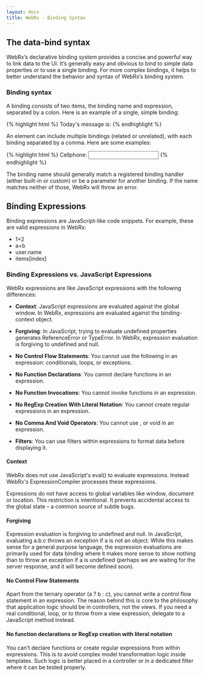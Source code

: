 ```yaml
---
layout: docs
title: WebRx - Binding Syntax
---
```

## The data-bind syntax

WebRx’s declarative binding system provides a concise and powerful way to link data to the UI. It’s generally easy and obvious to bind to simple data properties or to use a single binding. For more complex bindings, it helps to better understand the behavior and syntax of WebRx’s binding system.

### Binding syntax

A binding consists of two items, the binding name and expression, separated by a colon. Here is an example of a single, simple binding:

{% highlight html %}
Today's message is: <span data-bind="text: myMessage"></span>
{% endhighlight %} 

An element can include multiple bindings (related or unrelated), with each binding separated by a comma. Here are some examples:
 
{% highlight html %}
Cellphone: <input data-bind="value: cellphoneNumber, enabled: hasCellphone" />
{% endhighlight %} 

The binding name should generally match a registered binding handler (either built-in or custom) or be a parameter for another binding. If the name matches neither of those, WebRx will throw an error.

## Binding Expressions

Binding expressions are JavaScript-like code snippets. For example, these are valid expressions in WebRx:

- 1+2
- a+b
- user.name
- items[index]

### Binding Expressions vs. JavaScript Expressions

WebRx expressions are like JavaScript expressions with the following differences:

- **Context**: JavaScript expressions are evaluated against the global window. In WebRx, expressions are evaluated against the binding-context object.

- **Forgiving**: In JavaScript, trying to evaluate undefined properties generates ReferenceError or TypeError. In WebRx, expression evaluation is forgiving to undefined and null.

- **No Control Flow Statements**: You cannot use the following in an expression: conditionals, loops, or exceptions.

- **No Function Declarations**: You cannot declare functions in an expression.

- **No Function Invocations**: You cannot invoke functions in an expression.

- **No RegExp Creation With Literal Notation**: You cannot create regular expressions in an expression.

- **No Comma And Void Operators**: You cannot use , or void in an expression.

- **Filters**: You can use filters within expressions to format data before displaying it.


#### Context

WebRx does not use JavaScript's eval() to evaluate expressions. Instead WebRx's ExpressionCompiler processes these expressions.

Expressions do not have access to global variables like window, document or location. This restriction is intentional. It prevents accidental access to the global state – a common source of subtle bugs.

#### Forgiving

Expression evaluation is forgiving to undefined and null. In JavaScript, evaluating a.b.c throws an exception if a is not an object. While this makes sense for a general purpose language, the expression evaluations are primarily used for data binding where it makes more sense to show nothing than to throw an exception if a is undefined (perhaps we are waiting for the server response, and it will become defined soon).

#### No Control Flow Statements

Apart from the ternary operator (a ? b : c), you cannot write a control flow statement in an expression. The reason behind this is core to the philosophy that application logic should be in controllers, not the views. If you need a real conditional, loop, or to throw from a view expression, delegate to a JavaScript method instead.

#### No function declarations or RegExp creation with literal notation

You can't declare functions or create regular expressions from within expressions. This is to avoid complex model transformation logic inside templates. Such logic is better placed in a controller or in a dedicated filter where it can be tested properly.